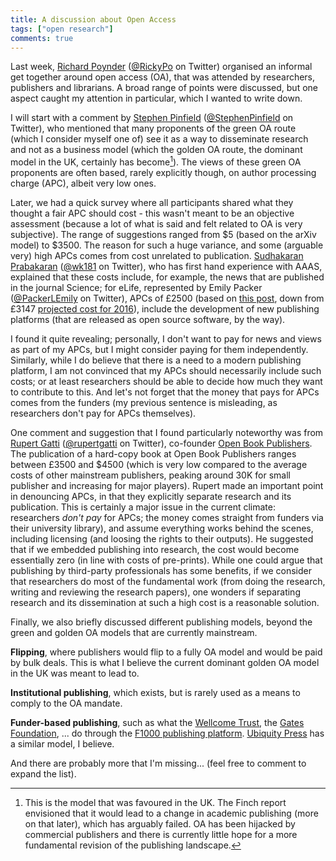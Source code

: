 ```yaml
---
title: A discussion about Open Access
tags: ["open research"]
comments: true
---
```



Last week, [Richard Poynder](http://richardpoynder.co.uk/)
([@RickyPo](https://twitter.com/RickyPo) on Twitter) organised an
informal get together around open access (OA), that was attended by
researchers, publishers and librarians. A broad range of points were
discussed, but one aspect caught my attention in particular, which I
wanted to write down.

I will start with a comment
by [Stephen Pinfield](https://www.sheffield.ac.uk/is/staff/pinfield)
([@StephenPinfield](https://twitter.com/StephenPinfield) on Twitter),
who mentioned that many proponents of the green OA route (which I
consider myself one of) see it as a way to disseminate research and
not as a business model (which the golden OA route, the dominant model
in the UK, certainly has become[^1]). The views of these green OA
proponents are often based, rarely explicitly though, on author
processing charge (APC), albeit very low ones.

[^1]: This is the model that was favoured in the UK. The Finch report envisioned that it would lead to a change in academic publishing (more on that later), which has arguably failed. OA has been hijacked by commercial publishers and there is currently little hope for a more fundamental revision of the publishing landscape.

Later, we had a quick survey where all participants shared what they
thought a fair APC should cost - this wasn't meant to be an objective
assessment (because a lot of what is said and felt related to OA is
very subjective). The range of suggestions ranged from $5 (based on
the arXiv model) to $3500. The reason for such a huge variance, and
some (arguable very) high APCs comes from cost unrelated to
publication. [Sudhakaran Prabakaran](https://www.gen.cam.ac.uk/directory/sudhakaran-prabakaran) ([@wk181](https://twitter.com/wk181) on
Twitter), who has first hand experience with AAAS, explained that
these costs include, for example, the news that are published in the
journal Science; for eLife, represented by Emily Packer
([@PackerLEmily](https://twitter.com/PackerLEmily) on Twitter), APCs
of £2500 (based
on
[this post](https://elifesciences.org/inside-elife/b6365b76/setting-a-fee-for-publication),
down from
£3147
[projected cost for 2016](https://elifesciences.org/inside-elife/a058ec77/what-it-costs-to-publish)),
include the development of new publishing platforms (that are released
as open source software, by the way).

I found it quite revealing; personally, I don't want to pay for news
and views as part of my APCs, but I might consider paying for them
independently. Similarly, while I do believe that there is a need to a
modern publishing platform, I am not convinced that my APCs should
necessarily include such costs; or at least researchers should be able
to decide how much they want to contribute to this. And let's not
forget that the money that pays for APCs comes from the funders (my
previous sentence is misleading, as researchers don't pay for APCs
themselves).

One comment and suggestion that I found particularly noteworthy was
from [Rupert Gatti](http://www.econ.cam.ac.uk/people/cto/jrjg1)
([@rupertgatti](https://twitter.com/rupertgatti) on Twitter),
co-founder
[Open Book Publishers](https://www.openbookpublishers.com/). The
publication of a hard-copy book at Open Book Publishers ranges between
£3500 and $4500 (which is very low compared to the average costs of
other mainstream publishers, peaking around 30K for small publisher
and increasing for major players). Rupert made an important point in
denouncing APCs, in that they explicitly separate research and its
publication. This is certainly a major issue in the current climate:
researchers *don't pay* for APCs; the money comes straight from
funders via their university library), and assume everything works
behind the scenes, including licensing (and loosing the rights to
their outputs). He suggested that if we embedded publishing into
research, the cost would become essentially zero (in line with costs
of pre-prints). While one could argue that publishing by third-party
professionals has some benefits, if we consider that researchers do
most of the fundamental work (from doing the research, writing and
reviewing the research papers), one wonders if separating research and
its dissemination at such a high cost is a reasonable solution.


Finally, we also briefly discussed different publishing models, beyond
the green and golden OA models that are currently mainstream.

**Flipping**, where publishers would flip to a fully OA model and
would be paid by bulk deals. This is what I believe the current
dominant golden OA model in the UK was meant to lead to.

**Institutional publishing**, which exists, but is rarely used as a means
to comply to the OA mandate.

**Funder-based publishing**, such as what the [Wellcome
Trust](https://wellcomeopenresearch.org/), the [Gates
Foundation](https://gatesopenresearch.org/), ... do through the [F1000
publishing platform](https://f1000research.com/). [Ubiquity
Press](https://www.ubiquitypress.com/) has a similar model, I believe.

And there are probably more that I'm missing... (feel free to comment
to expand the list).
